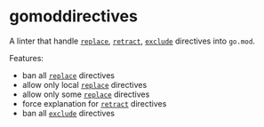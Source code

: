 # gomoddirectives

A linter that handle [`replace`](https://golang.org/ref/mod#go-mod-file-replace), [`retract`](https://golang.org/ref/mod#go-mod-file-retract), [`exclude`](https://golang.org/ref/mod#go-mod-file-exclude) directives into `go.mod`.

Features:

- ban all [`replace`](https://golang.org/ref/mod#go-mod-file-replace) directives
- allow only local [`replace`](https://golang.org/ref/mod#go-mod-file-replace) directives
- allow only some [`replace`](https://golang.org/ref/mod#go-mod-file-replace) directives
- force explanation for [`retract`](https://golang.org/ref/mod#go-mod-file-retract) directives
- ban all [`exclude`](https://golang.org/ref/mod#go-mod-file-exclude) directives
